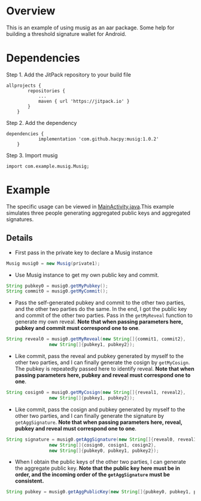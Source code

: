 # Overview

This is an example of using musig as an aar package. Some help for building a threshold signature wallet for Android.

# Dependencies

Step 1. Add the JitPack repository to your build file

```
allprojects {
		repositories {
			...
			maven { url 'https://jitpack.io' }
		}
	}
```

Step 2. Add the dependency
```
dependencies {
	        implementation 'com.github.hacpy:musig:1.0.2'
	}
```

Step 3. Import musig
```
import com.example.musig.Musig;
```

# Example

The specific usage can be viewed in [MainActivity.java](app/src/main/java/com/example/musigdemo/MainActivity.java).This example simulates three people generating aggregated public keys and aggregated signatures.

## Details

- First pass in the private key to declare a Musig instance

~~~java
Musig musig0 = new Musig(private1);
~~~

- Use Musig instance to get my own public key and commit.

~~~java
String pubkey0 = musig0.getMyPubkey();
String commit0 = musig0.getMyCommit();
~~~

- Pass the self-generated pubkey and commit to the other two parties, and the other two parties do the same. In the end, I got the public key and commit of the other two parties. Pass in the `getMyReveal` function to generate my own reveal. **Note that when passing parameters here, pubkey and commit must correspond one to one**.

~~~java
String reveal0 = musig0.getMyReveal(new String[]{commit1, commit2},
                new String[]{pubkey1, pubkey2});
~~~

- Like commit, pass the reveal and pubkey generated by myself to the other two parties, and I can finally generate the cosign by `getMyCosign`. The pubkey is repeatedly passed here to identify reveal. **Note that when passing parameters here, pubkey and reveal must correspond one to one**.

~~~java
String cosign0 = musig0.getMyCosign(new String[]{reveal1, reveal2},
                new String[]{pubkey1, pubkey2});
~~~

- Like commit, pass the cosign and pubkey generated by myself to the other two parties, and I can finally generate the signature by `getAggSignature`. **Note that when passing parameters here, reveal, pubkey and reveal must correspond one to one**.

~~~java
String signature = musig0.getAggSignature(new String[]{reveal0, reveal1, reveal2},
                new String[]{cosign0, cosign1, cosign2},
                new String[]{pubkey0, pubkey1, pubkey2});
~~~

- When I obtain the public keys of the other two parties, I can generate the aggregate public key. **Note that the public key here must be in order, and the incoming order of the `getAggSignature` must be consistent.**

~~~java
String pubkey = musig0.getAggPublicKey(new String[]{pubkey0, pubkey1, pubkey2});
~~~



